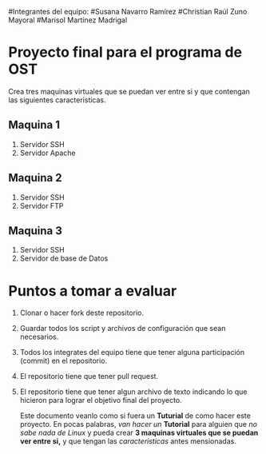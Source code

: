 #Integrantes del equipo:
#Susana Navarro Ramírez
#Christian Raúl Zuno Mayoral
#Marisol Martínez Madrigal


# Proyecto final para el programa de OST

Crea tres maquinas virtuales que se puedan ver entre si y que contengan las
siguientes caracteristicas.

## Maquina 1

1. Servidor SSH
2. Servidor Apache 

## Maquina 2

1. Servidor SSH
2. Servidor FTP

## Maquina 3

1. Servidor SSH
2. Servidor de base de Datos


# Puntos a tomar a evaluar

1. Clonar o hacer fork deste repositorio.
2. Guardar todos los script y archivos de configuraci&oacute;n que sean
   necesarios.
3. Todos los integrates del equipo tiene que tener alguna participaci&oacute;n
   (commit) en el repositorio.
4. El repositorio tiene que tener pull request.
5. El repositorio tiene que tener algun archivo de texto indicando lo que
   hicieron para lograr el objetivo final del proyecto.

   Este documento veanlo como si fuera un **Tuturial** de como hacer este
   proyecto. En pocas palabras, *van hacer un* **Tutorial** para alguien que
   *no sabe nada de Linux* y pueda crear **3 maquinas virtuales que se puedan
   ver entre si,** y que tengan las *caracteristicas* antes mensionadas.
